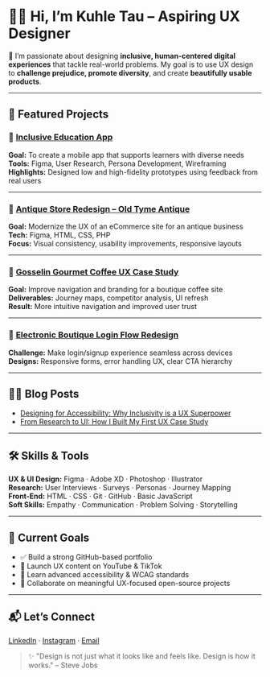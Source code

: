 # 👋🏾 Hi, I’m Kuhle Tau – Aspiring UX Designer  

🎨 I’m passionate about designing **inclusive, human-centered digital experiences** that tackle real-world problems. My goal is to use UX design to **challenge prejudice, promote diversity**, and create **beautifully usable products**.

---

## 🌟 Featured Projects

### 🔹 [Inclusive Education App](https://github.com/yourusername/inclusive-education-case-study)
**Goal:** To create a mobile app that supports learners with diverse needs  
**Tools:** Figma, User Research, Persona Development, Wireframing  
**Highlights:** Designed low and high-fidelity prototypes using feedback from real users  

---

### 🔹 [Antique Store Redesign – Old Tyme Antique](https://github.com/yourusername/oldtymeantique-redesign)
**Goal:** Modernize the UX of an eCommerce site for an antique business  
**Tech:** Figma, HTML, CSS, PHP  
**Focus:** Visual consistency, usability improvements, responsive layouts

---

### 🔹 [Gosselin Gourmet Coffee UX Case Study](https://github.com/yourusername/gosselin-gourmet-ux)
**Goal:** Improve navigation and branding for a boutique coffee site  
**Deliverables:** Journey maps, competitor analysis, UI refresh  
**Result:** More intuitive navigation and improved user trust

---

### 🔹 [Electronic Boutique Login Flow Redesign](https://github.com/yourusername/electronicboutique-loginflow)
**Challenge:** Make login/signup experience seamless across devices  
**Designs:** Responsive forms, error handling UX, clear CTA hierarchy

---

## ✍🏾 Blog Posts
- [Designing for Accessibility: Why Inclusivity is a UX Superpower](https://github.com/yourusername/blog-accessibility)
- [From Research to UI: How I Built My First UX Case Study](#)

---

## 🛠️ Skills & Tools
**UX & UI Design:** Figma · Adobe XD · Photoshop · Illustrator  
**Research:** User Interviews · Surveys · Personas · Journey Mapping  
**Front-End:** HTML · CSS · Git · GitHub · Basic JavaScript  
**Soft Skills:** Empathy · Communication · Problem Solving · Storytelling  

---

## 🎯 Current Goals
- ✅ Build a strong GitHub-based portfolio  
- 🎥 Launch UX content on YouTube & TikTok  
- 🧠 Learn advanced accessibility & WCAG standards  
- 🤝 Collaborate on meaningful UX-focused open-source projects  

---

## 📬 Let’s Connect
[LinkedIn](https://linkedin.com/in/yourname) · [Instagram](https://instagram.com/yourhandle) · [Email](mailto:your@email.com)  

> ✨ "Design is not just what it looks like and feels like. Design is how it works." – Steve Jobs  
